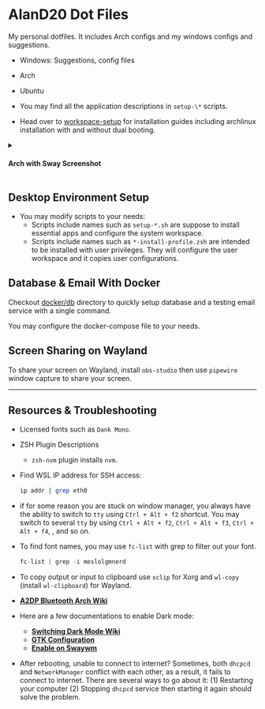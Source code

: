 # AlanD20 Dot Files

My personal dotfiles. It includes Arch configs and my windows configs and
suggestions.

- Windows: Suggestions, config files
- Arch
- Ubuntu

- You may find all the application descriptions in `setup-\*` scripts.
- Head over to [workspace-setup](workspace-setup/) for installation guides
  including archlinux installation with and without dual booting.

<details>
<summary>

#### Arch with Sway Screenshot

</summary>

![desktop-screenshot](pics/desktop-screenshot.png)

</details>

## Desktop Environment Setup

- You may modify scripts to your needs:
  - Scripts include names such as `setup-*.sh` are suppose to install essential
    apps and configure the system workspace.
  - Scripts include names such as `*-install-profile.zsh` are intended to be
    installed with user privileges. They will configure the user workspace and
    it copies user configurations.

## Database & Email With Docker

Checkout [docker/db](docker/db) directory to quickly setup database and a
testing email service with a single command.

You may configure the docker-compose file to your needs.

## Screen Sharing on Wayland

To share your screen on Wayland, install `obs-studio` then use `pipewire` window
capture to share your screen.

---

## Resources & Troubleshooting

- Licensed fonts such as `Dank Mono`.
- ZSH Plugin Descriptions
  - `zsh-nvm` plugin installs `nvm`.
- Find WSL IP address for SSH access:

  ```bash
  ip addr | grep eth0
  ```

- if for some reason you are stuck on window manager, you always have the
  ability to switch to `tty` using `Ctrl + Alt + f2` shortcut. You may switch to
  several `tty` by using `Ctrl + Alt + f2`, `Ctrl + Alt + f3`,
  `Ctrl + Alt + f4`, , and so on.
- To find font names, you may use `fc-list` with grep to filter out your font.

  ```jsx
  fc-list | grep -i meslolgmnerd
  ```

- To copy output or input to clipboard use `xclip` for Xorg and `wl-copy`
  (install `wl-clipboard`) for Wayland.
- **[A2DP Bluetooth Arch Wiki](https://wiki.archlinux.org/title/bluetooth_headset)**
- Here are a few documentations to enable Dark mode:
  - **[Switching Dark Mode Wiki](https://wiki.archlinux.org/title/Dark_mode_switching)**
  - **[GTK Configuration](https://wiki.archlinux.org/title/GTK#Configuration)**
  - **[Enable on Swaywm](https://github.com/swaywm/sway/wiki/GTK-3-settings-on-Wayland)**
- After rebooting, unable to connect to internet? Sometimes, both `dhcpcd` and
  `NetworkManager` conflict with each other, as a result, it fails to connect to
  internet. There are several ways to go about it: (1) Restarting your computer
  (2) Stopping `dhcpcd` service then starting it again should solve the problem.
